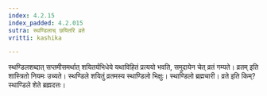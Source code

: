 ```yaml
---
index: 4.2.15
index_padded: 4.2.015
sutra: स्थण्डिलाच् छयितरि व्रते
vritti: kashika

---
```

स्थण्डिलशब्दात् सप्तमीसमर्थात् शयितर्यभिधेये यथाविहितं प्रत्ययो भवति, समुदायेन चेत् व्रतं गम्यते। व्रतम् इति शास्त्रितो नियमः उच्यते। स्थण्डिले शयितुं व्रतमस्य स्थाण्डिलो भिक्षुः। स्थाण्डिलो ब्रह्मचारी। व्रते इति किम्? स्थाण्डिले शेते ब्रह्मदत्तः।